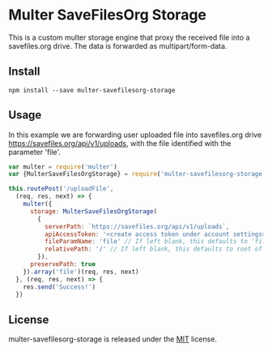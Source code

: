 # Multer SaveFilesOrg Storage

This is a custom multer storage engine that proxy the received file into a savefiles.org drive.
The data is forwarded as multipart/form-data.

## Install

```
npm install --save multer-savefilesorg-storage
```

## Usage

In this example we are forwarding user uploaded file into savefiles.org drive https://savefiles.org/api/v1/uploads, with the file
identified with the parameter 'file'.

``` javascript
var multer = require('multer')
var {MulterSaveFilesOrgStorage} = require('multer-savefilesorg-storage')

this.routePost('/uploadFile',
  (req, res, next) => {
    multer({
      storage: MulterSaveFilesOrgStorage(
        {
          serverPath: `https://savefiles.org/api/v1/uploads`,
          apiAccessToken: '<create access token under account settings>',
          fileParamName: 'file' // If left blank, this defaults to 'file',
          relativePath: '/' // If left blank, this defaults to root of drive '/',
        }),
      preservePath: true
    }).array('file')(req, res, next)
  }, (req, res, next) => {
    res.send('Success!')
  })
```

## License
multer-savefilesorg-storage is released under the [MIT](License) license.
